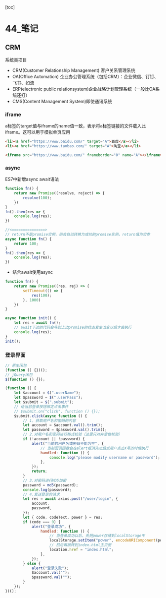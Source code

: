 [toc]

# 44\_笔记

## CRM

系统类项目

- CRM(Customer Relationship Management) 客户关系管理系统
- OA(Office Automation) 企业办公管理系统（包括CRM）：企业微信、钉钉、飞书、如流
- ERP(electronic public relationsystem)企业战略计划管理系统（一般比OA系统还打）
- CMS(Content Management System)即使通讯系统

### iframe

a标签的target值与iframe的name值一致，表示将a标签链接的文件载入此iframe。这可以用于模拟单页应用

```html
<li><a href="https://www.baidu.com/" target="A">百度</a></li>
<li><a href="https://www.taobao.com/" target="A">淘宝</a></li>

<iframe src="https://www.baidu.com/" frameborder="0" name="A"></iframe>
```

### async

ES7中新增async await语法

```js
function fn() {
    return new Promise((resolve, reject) => {
        resolve(100);
    })
}
fn().then(res => {
    console.log(res);
})

//<===============>
// return不是promise实例，则会自动转换为成功的promise实例，return值为实参
async function fn() {
    return 100;
}
fn().then(res => {
    console.log(res);
})
```

- 结合await使用async

```js
function fn() {
    return new Promise((res, rej) => {
        setTimeout(() => {
            res(100);
        }, 1000)
    })
}

async function init() {
    let res = await fn();
    // await下边的代码会等到上边promise的状态发生改变以后才会执行
    console.log(res);
}
init();
```



### 登录界面

```js
// 原生闭包
(function () {})();
// jQuery闭包
$(function () {});
```

```js
(function () {
    let $account = $(".userName");
    let $password = $(".userPass");
    let $submit = $(".submit");
    // 给当前登录按钮绑定点击事件
    // $submit.on("click", function () {});
    $submit.click(async function () {
        // 1，获取用户名和密码的内容
        let account = $account.val().trim();
        let password = $password.val().trim();
        // 2.对用户名和密码进行格式校验（这里只对非空做校验）
        if (!account || !password) {
            alert("当前的用户名或密码不能为空", {
                // 当前回调函数会在alert框消失之后或用户点击X号的时候执行
                handled: function () {
                    console.log("please modify username or password");
                },
            });
            return;
        }
        // 3.对密码进行MD5加密
        password = md5(password);
        console.log(password);
        // 4.发送登录的请求
        let res = await axios.post("/user/login", {
            account,
            password,
        });
        let { code, codeText, power } = res;
        if (code === 0) {
            alert("登录成功", {
                handled: function () {
                    // 当登录成功以后，先把power存储到localStorage中
                    localStorage.setItem("power", encodeURIComponent(power));
                    // 然后再跳转到index.html主页面
                    location.href = "index.html";
                },
            });
        } else {
            alert("登录失败");
            $account.val("");
            $password.val("");
        }
    });
})();
```

